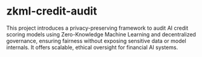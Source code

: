 # zkml-credit-audit
This project introduces a privacy-preserving framework to audit AI credit scoring models using Zero-Knowledge Machine Learning and decentralized governance, ensuring fairness without exposing sensitive data or model internals. It offers scalable, ethical oversight for financial AI systems.
